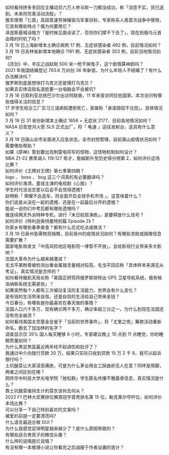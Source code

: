 如何看待拼多多回应主播动员六万人参与砍一刀都没成功，称「消息不实，货已送到，未来将完善活动流程」？  
俄军使用「匕首」高超音速导弹摧毁乌军事目标，专家称系人类首次战争中使用，它具有哪些特点？俄为何要用它？  
泽连斯基喊话俄方「是时候见面谈谈了，否则你们撑不下去了」，现在到俄乌元首会晤的时机了吗？  
3 月 19 日上海新增本土确诊病例 17 例、无症状感染者 492 例，目前情况如何？  
3 月 19 日吉林省新增本地确诊 1191 例、无症状感染者 303 例，目前当地情况如何?  
《亮剑》中，辛庄之战赵刚 500 米一枪干掉鬼子，这个剧情算神剧吗？  
2021 年我国结婚登记 763.6 万对创 36 年新低，为什么年轻人不结婚了？有什么办法解决吗？  
俄罗斯到底是想快打乌克兰还是慢打乌克兰？  
如果去实体店指名道姓要一台电脑会不会被坑?  
3 月 18 日叙利亚总统巴沙尔出访阿联酋，11 年来首访阿拉伯国家，本次访问有哪些值得关注的信息？  
17 岁学生校企工厂实习三请病假遭拒死亡，家属称「承诺赔偿不兑现」，具体情况如何？  
3 月 19 日 31 省份新增本土确诊 1656 + 无症状 2177，目前各地情况如何？  
NASA 巨型登月火箭 SLS 正式出厂，将「 龟速 」运往发射台，这具有什么意义？  
3 月 19 日唐山全市全面进入应急状态，全市封控管理，目前唐山疫情状况如何？需要哪些帮助？  
如果《原神》策划要出克制雷电将军的怪物，这怪物机制如何设计？  
NBA 21-22 赛季湖人 119:127 奇才，詹姆斯升至历史得分榜第 2，如何评价这场比赛？  
如何评价《王牌对王牌》第七季第四期？  
logo 、 boss 、 bug 这三个词真的有必要翻译吗？  
如何评价海清、童瑶主演的电视剧《心居》？  
学生时代没谈恋爱以后会不会觉得遗憾?  
赵明称「 荣耀不会造车，将全面开启全球手机市场 」，这意味着什么？  
你们说是从没在一起的遗憾，还是在一起最后分开的遗憾？  
能说一说你们中考后都有哪些遗憾吗？  
俄连续两天外派特种专机，进行「末日航班演练」，是要释放什么信号？  
如何评价《特利迦奥特曼特别篇 Episode Z》？  
你家乡有哪些春季美食？都有什么花式吃法或做法？  
3 月 19 日泉州急需物资捐赠，目前泉州的疫情状况如何？有哪些求助或捐赠信息需要扩散？  
国家电影局发文「中高风险地区电影院一律暂不开放」，会给影视行业带来多大影响？  
法国大革命为什么越来越激进？  
毛戈平某粉膏被检测出重金属铬含量相对较高，毛戈平回应称「具体样本来源无从考证」，真实情况是怎样的？  
如何看待俄航天局长称「美国正研究将俄罗斯排除出 GPS 卫星导航系统，俄有格洛纳斯系统无需紧张」？  
如果突然每个人都有三次被动复活的复活能力，世界会有什么变化？  
是有钱的生活带来自信，还是自信的生活给自己带来金钱？  
今日春分，有哪些是你最喜欢在春天做的事情？  
法国人口六千多万，现有确诊两千多万，确诊率超三分之一，为什么到现在法国还没有完全崩溃？  
如何看待美国太空基金会鉴于「当前的世界事件」，将「尤里之夜」筹款活动重新命名，删去了加加林的名字？  
调查显示仅 35% 国人每天睡够 8 小时，专家建议晚上 10 点到 11 点睡觉，你的睡眠质量如何？  
为什么男足男篮最近两年经不起调侃和批评了？  
我通过中介向银行贷款 20 万，结果只实际只收到贷款 15 万 2 千 8，我可以起诉银行吗？  
土坑酸菜让大家深恶痛绝，可是为什么茅台用女工踩曲却无人在意？同样是用脚，两者之间区别在哪？  
网传华中科技大学光电学院「放松群」学生匿名传播不雅露骨信息，真实情况是什么？  
靠土坑酸菜维持生计的菜农该何去何从？  
2022 F1 巴林大奖赛排位赛周冠宇首秀排名第 15 位，勒克莱尔夺杆位，如何评价本场比赛？  
可以分享一下自己特别喜欢的文案吗？  
被爱的前提一定要漂亮吗?  
什么语言最适合做 GUI？  
为什么我感觉足球明星越来越少了？是什么原因导致的？  
有哪些适合男孩子的微信头像？  
什么样的说唱是烂说唱？  
有没有哪一本推理小说让你看完之后诚服于作者设置的诡计？  
